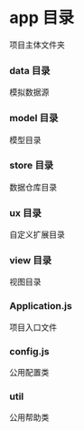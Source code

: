 # app 目录

项目主体文件夹

### data 目录

模拟数据源

### model 目录

模型目录

### store 目录

数据仓库目录

### ux 目录

自定义扩展目录

### view 目录

视图目录

### Application.js

项目入口文件

### config.js

公用配置类

### util

公用帮助类